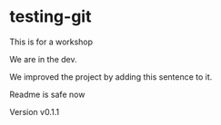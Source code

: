 # testing-git
This is for a workshop

We are in the dev.

We improved the project by adding this sentence to it.

Readme is safe now

Version v0.1.1

